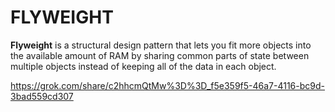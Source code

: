 # FLYWEIGHT
**Flyweight** is a structural design pattern that lets you fit more objects into the available amount of RAM by sharing common parts of state between multiple objects instead of keeping all
of the data in each object.

https://grok.com/share/c2hhcmQtMw%3D%3D_f5e359f5-46a7-4116-bc9d-3bad559cd307